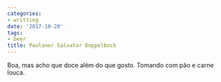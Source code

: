 ```yaml
---
categories:
- writting
date: '2017-10-20'
tags:
- beer
title: Paulaner Salvator Doppelbock
---
```


Boa, mas acho que doce além do que gosto. Tomando com pão e carne louca.